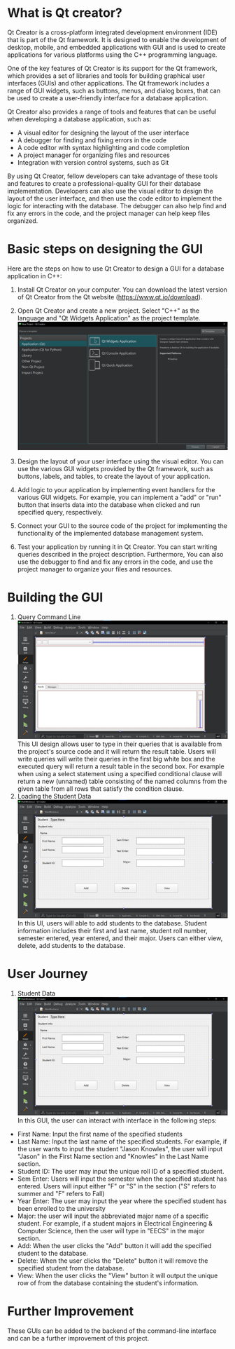 # What is Qt creator?
Qt Creator is a cross-platform integrated development environment (IDE) that is part of the Qt framework. It is designed to enable the development of desktop, mobile, and embedded applications with GUI and is used to create applications for various platforms using the C++ programming language.

One of the key features of Qt Creator is its support for the Qt framework, which provides a set of libraries and tools for building graphical user interfaces (GUIs) and other applications. The Qt framework includes a range of GUI widgets, such as buttons, menus, and dialog boxes, that can be used to create a user-friendly interface for a database application.

Qt Creator also provides a range of tools and features that can be useful when developing a database application, such as:

* A visual editor for designing the layout of the user interface
* A debugger for finding and fixing errors in the code
* A code editor with syntax highlighting and code completion
* A project manager for organizing files and resources
* Integration with version control systems, such as Git

By using Qt Creator, fellow developers can take advantage of these tools and features to create a professional-quality GUI for their database implementation. Developers can also use the visual editor to design the layout of the user interface, and then use the code editor to implement the logic for interacting with the database. The debugger can also help find and fix any errors in the code, and the project manager can help keep files organized.

# Basic steps on designing the GUI
Here are the steps on how to use Qt Creator to design a GUI for a database application in C++:

1. Install Qt Creator on your computer. You can download the latest version of Qt Creator from the Qt website (https://www.qt.io/download).

2. Open Qt Creator and create a new project. Select "C++" as the language and "Qt Widgets Application" as the project template.
![Alt text](screenshots/ss_qt_widget_app.jpg)
3. Design the layout of your user interface using the visual editor. You can use the various GUI widgets provided by the Qt framework, such as buttons, labels, and tables, to create the layout of your application.

4. Add logic to your application by implementing event handlers for the various GUI widgets. For example, you can implement a "add" or "run" button that inserts data into the database when clicked and run specified query, respectively.

5. Connect your GUI to the source code of the project for implementing the functionality of the implemented database management system.

6. Test your application by running it in Qt Creator. You can start writing queries described in the project description. Furthermore, You can also use the debugger to find and fix any errors in the code, and use the project manager to organize your files and resources.

# Building the GUI
1. Query Command Line
![Alt text](screenshots/ss_query_tab.jpg)
This UI design allows user to type in their queries that is available from the project's source code and it will return the result table. Users will write queries will write their queries in the first big white box and the executed query will return a result table in the second box. For example when using a select statement using a specified conditional clause will return a new (unnamed) table
consisting of the named columns from the given table from all rows that satisfy the condition clause.
2. Loading the Student Data
![Alt text](screenshots/ss_load_student.jpg)
In this UI, users will able to add students to the database. Student information includes their first and last name, student roll number, semester entered, year entered, and their major. Users can either view, delete, add students to the database.
# User Journey
1. Student Data
![Alt text](screenshots/ss_load_student.jpg)
In this GUI, the user can interact with interface in the following steps:
* First Name: Input the first name of the specified students
* Last Name: Input the last name of the specified students. For example, if the user wants to input the student "Jason Knowles", the user will input "Jason" in the First Name section and "Knowles" in the Last Name section.
* Student ID: The user may input the unique roll ID of a specified student.
* Sem Enter: Users will input the semester when the specified student has entered. Users will input either "F" or "S" in the section ("S" refers to summer and "F" refers to Fall)
* Year Enter: The user may input the year where the specified student has been enrolled to the university
* Major: the user will input the abbreviated major name of a specific student. For example, if a student majors in Electrical Engineering & Computer Science, then the user will type in "EECS" in the major section.
* Add: When the user clicks the "Add" button it will add the specified student to the database.
* Delete: When the user clicks the "Delete" button it will remove the specified student from the database.
* View: When the user clicks the "View" button it will output the unique row of from the database containing the student's information.
# Further Improvement
These GUIs can be added to the backend of the command-line interface and can be a further improvement of this project.